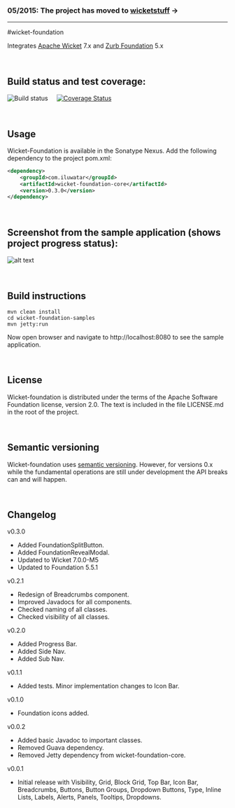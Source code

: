### 05/2015: The project has moved to [wicketstuff](https://github.com/wicketstuff/core) ->
---

#wicket-foundation

Integrates [Apache Wicket](http://wicket.apache.org/) 7.x and [Zurb Foundation](http://foundation.zurb.com/) 5.x

<br>

## Build status and test coverage:

![Build status](https://travis-ci.org/iluwatar/wicket-foundation.svg?branch=master)
&nbsp;&nbsp;&nbsp;
[![Coverage Status](https://coveralls.io/repos/iluwatar/wicket-foundation/badge.png?branch=master)](https://coveralls.io/r/iluwatar/wicket-foundation?branch=master)

<br>

## Usage

Wicket-Foundation is available in the Sonatype Nexus. Add the following dependency to the project pom.xml:

```xml
<dependency>
    <groupId>com.iluwatar</groupId>
    <artifactId>wicket-foundation-core</artifactId>
    <version>0.3.0</version>
</dependency>
```

<br>

## Screenshot from the sample application (shows project progress status):

![alt text](https://github.com/iluwatar/wicket-foundation/blob/master/catalog.jpg "Samples catalog")

<br>

## Build instructions

```
mvn clean install
cd wicket-foundation-samples
mvn jetty:run
```
Now open browser and navigate to http://localhost:8080 to see the sample application.

<br>

## License

Wicket-foundation is distributed under the terms of the Apache Software Foundation
license, version 2.0. The text is included in the file LICENSE.md in the root
of the project.

<br>

## Semantic versioning

Wicket-foundation uses [semantic versioning](http://semver.org/). However, for versions 0.x while the fundamental operations are still under development the API breaks can and will happen.

<br>

## Changelog

v0.3.0
* Added FoundationSplitButton.
* Added FoundationRevealModal.
* Updated to Wicket 7.0.0-M5
* Updated to Foundation 5.5.1

v0.2.1
* Redesign of Breadcrumbs component.
* Improved Javadocs for all components.
* Checked naming of all classes.
* Checked visibility of all classes.

v0.2.0
* Added Progress Bar.
* Added Side Nav.
* Added Sub Nav.

v0.1.1
* Added tests. Minor implementation changes to Icon Bar.

v0.1.0
* Foundation icons added.

v0.0.2
* Added basic Javadoc to important classes.
* Removed Guava dependency.
* Removed Jetty dependency from wicket-foundation-core.
 
v0.0.1
* Initial release with Visibility, Grid, Block Grid, Top Bar, Icon Bar, Breadcrumbs, Buttons, Button Groups, Dropdown Buttons, Type, Inline Lists, Labels, Alerts, Panels, Tooltips, Dropdowns.
